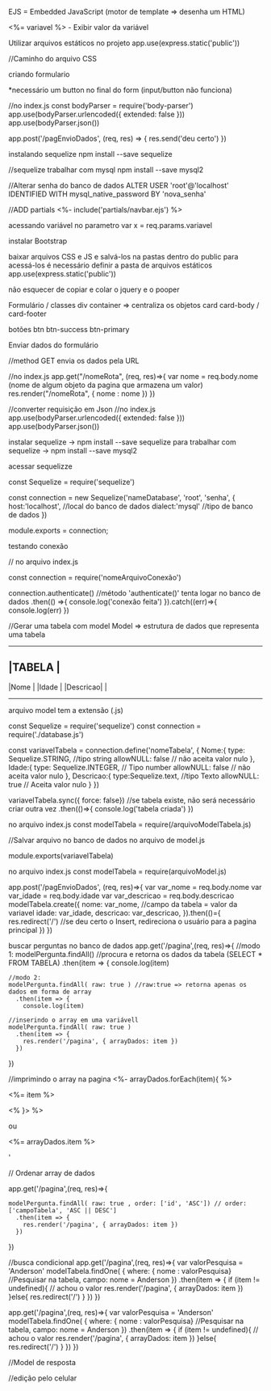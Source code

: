 EJS = Embedded JavaScript (motor de template => desenha um HTML)

<%= variavel %> - Exibir valor da variável

Utilizar arquivos estáticos no projeto
app.use(express.static('public'))

//Caminho do arquivo CSS

<link rel="stylesheet" href="/css/style.css">

criando formulario

<form action="/pagEnvioDados" method="post">
*necessário um button no final do form (input/button não funciona)

//no index.js
const bodyParser = require('body-parser')
app.use(bodyParser.urlencoded({ extended: false }))
app.use(bodyParser.json())

app.post('/pagEnvioDados', (req, res) => {
res.send('deu certo')
})

instalando sequelize
npm install --save sequelize

//sequelize trabalhar com mysql
npm install --save mysql2

//Alterar senha do banco de dados
ALTER USER 'root'@'localhost' IDENTIFIED WITH mysql_native_password BY 'nova_senha'

//ADD partials
<%- include('partials/navbar.ejs') %>

acessando variável no parametro
var x = req.params.variavel

instalar Bootstrap

baixar arquivos CSS e JS e salvá-los na pastas dentro do public
para acessá-los é necessário definir a pasta de arquivos estáticos
app.use(express.static('public'))

não esquecer de copiar e colar o jquery e o pooper

<!-- <script
  src="https://code.jquery.com/jquery-3.5.1.slim.min.js"
  integrity="sha384-DfXdz2htPH0lsSSs5nCTpuj/zy4C+OGpamoFVy38MVBnE+IbbVYUew+OrCXaRkfj"
  crossorigin="anonymous"
></script>
<script
  src="https://cdn.jsdelivr.net/npm/popper.js@1.16.1/dist/umd/popper.min.js"
  integrity="sha384-9/reFTGAW83EW2RDu2S0VKaIzap3H66lZH81PoYlFhbGU+6BZp6G7niu735Sk7lN"
  crossorigin="anonymous"
></script>
<script
  src="https://cdn.jsdelivr.net/npm/bootstrap@4.5.3/dist/js/bootstrap.min.js"
  integrity="sha384-w1Q4orYjBQndcko6MimVbzY0tgp4pWB4lZ7lr30WKz0vr/aWKhXdBNmNb5D92v7s"
  crossorigin="anonymous"
></script>
<script src="/js/bootstrap.min.js"></script> -->

Formulário / classes
div
container => centraliza os objetos
card
card-body / card-footer

botões
btn
btn-success
btn-primary

Enviar dados do formulário

<form method"POST" action="/nomeRota"> //method GET envia os dados pela URL

//no index.js
app.get("/nomeRota", (req, res)=>{
var nome = req.body.nome (nome de algum objeto da pagina que armazena um valor)
res.render("/nomeRota", { nome : nome })
})

//converter requisição em Json
//no index.js
app.use(bodyParser.urlencoded({ extended: false }))
app.use(bodyParser.json())

instalar sequelize -> npm install --save sequelize
para trabalhar com sequelize -> npm install --save mysql2

acessar sequelizze

const Sequelize = require('sequelize')

const connection = new Sequelize('nameDatabase', 'root', 'senha', {
host:'localhost', //local do banco de dados
dialect:'mysql' //tipo de banco de dados
})

module.exports = connection;

testando conexão

// no arquivo index.js

const connection = require('nomeArquivoConexão')

connection.authenticate() //método 'authenticate()' tenta logar no banco de dados
.then(() =>{
console.log('conexão feita')
}).catch((err)=>{
console.log(err)
})

//Gerar uma tabela com model
Model => estrutura de dados que representa uma tabela

---

## |TABELA |

|Nome |
|Idade |
|Descricao| |

---

arquivo model tem a extensão (.js)

const Sequelize = require('sequelize')
const connection = require('./database.js')

const variavelTabela = connection.define('nomeTabela', {
Nome:{
type: Sequelize.STRING, //tipo string
allowNULL: false // não aceita valor nulo
},
Idade:{
type: Sequelize.INTEGER, // Tipo number
allowNULL: false // não aceita valor nulo
},
Descricao:{
type:Sequelize.text, //tipo Texto
allowNULL: true // Aceita valor nulo
}
})

variavelTabela.sync({ force: false}) //se tabela existe, não será necessário criar outra vez
.then(()=>{
console.log('tabela criada')
})

no arquivo index.js
const modelTabela = require(/arquivoModelTabela.js)

//Salvar arquivo no banco de dados
no arquivo de model.js

module.exports(variavelTabela)

no arquivo index.js
const modelTabela = require(arquivoModel.js)

app.post('/pagEnvioDados', (req, res)=>{
var var_nome = req.body.nome
var var_idade = req.body.idade
var var_descricao = req.body.descricao
modelTabela.create({
nome: var_nome, //campo da tabela = valor da variavel
idade: var_idade,
descricao: var_descricao,
}).then(()={
res.redirect('/') //se deu certo o Insert, redireciona o usuário para a pagina principal
})
})

buscar perguntas no banco de dados
app.get('/pagina',(req, res)=>{
//modo 1:
modelPergunta.findAll() //procura e retorna os dados da tabela (SELECT \* FROM TABELA)
.then(item => {
console.log(item)

    //modo 2:
    modelPergunta.findAll( raw: true ) //raw:true => retorna apenas os dados em forma de array
      .then(item => {
        console.log(item)

    //inserindo o array em uma variávell
    modelPergunta.findAll( raw: true )
      .then(item => {
        res.render('/pagina', { arrayDados: item })
      })

})

//imprimindo o array na pagina
<%- arrayDados.forEach(item){
%> <p> <%= item %> </p>
<% }> %>

ou

 <p> <%= arrayDados.item %> </p>'

// Ordenar array de dados

app.get('/pagina',(req, res)=>{

    modelPergunta.findAll( raw: true , order: ['id', 'ASC']) // order: ['campoTabela', 'ASC || DESC']
      .then(item => {
        res.render('/pagina', { arrayDados: item })
      })

})

//busca condicional
app.get('/pagina',(req, res)=>{
var valorPesquisa = 'Anderson'
modelTabela.findOne( {
where: { nome : valorPesquisa} //Pesquisar na tabela, campo: nome = Anderson
})
.then(item => {
if (item != undefined){ // achou o valor
res.render('/pagina', { arrayDados: item })
}else{
res.redirect('/')
}
})
})
   
   app.get('/pagina',(req, res)=>{
var valorPesquisa = 'Anderson'
modelTabela.findOne( {
where: { nome : valorPesquisa} //Pesquisar na tabela, campo: nome = Anderson
})
.then(item => {
if (item != undefined){ // achou o valor
res.render('/pagina', { arrayDados: item })
}else{
res.redirect('/')
}
})
})

//Model de resposta

//edição pelo celular
